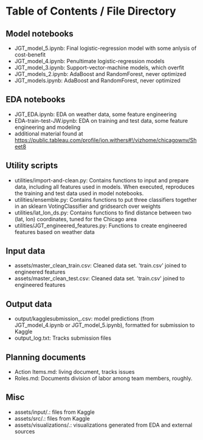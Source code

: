 # Table of Contents / File Directory


## Model notebooks

* JGT_model_5.ipynb:  Final logistic-regression model with some anlysis of cost-benefit  
* JGT_model_4.ipynb:  Penultimate logistic-regression models  
* JGT_model_3.ipynb:  Support-vector-machine models, which overfit  
* JGT_models_2.ipynb:  AdaBoost and RandomForest, never optimized  
* JGT_models.ipynb:  AdaBoost and RandomForest, never optimized  


## EDA notebooks

* JGT_EDA.ipynb:  EDA on weather data, some feature engineering  
* EDA-train-test-JW.ipynb: EDA on training and test data, some feature engineering and modeling
* additional material found at https://public.tableau.com/profile/jon.withers#!/vizhome/chicagownv/Sheet8

## Utility scripts

* utilities/import-and-clean.py: Contains functions to input and prepare data, including all features used in models. When executed, reproduces the training and test data used in model notebooks.  
* utilities/ensemble.py:  Contains functions to put three classifiers together in an sklearn VotingClassifier and gridsearch over weights  
* utilities/lat_lon_ds.py:  Contains functions to find distance between two (lat, lon) coordinates, tuned for the Chicago area  
* utilities/JGT_engineered_features.py:  Functions to create engineered features based on weather data  


## Input data

* assets/master_clean_train.csv:  Cleaned data set.  'train.csv' joined to engineered features  
* assets/master_clean_test.csv:  Cleaned data set.  'train.csv' joined to engineered features  


## Output data

* output/kagglesubmission_<date time>.csv: model predictions (from JGT_model_4.ipynb or JGT_model_5.ipynb), formatted for submission to Kaggle  
* output_log.txt:  Tracks submission files  


## Planning documents

* Action Items.md:  living document, tracks issues  
* Roles.md:  Documents division of labor among team members, roughly.  


## Misc

* assets/input/*.*: files from Kaggle  
* assets/src/*.*: files from Kaggle  
* assets/visualizations/*.*: visualizations generated from EDA and external sources  
